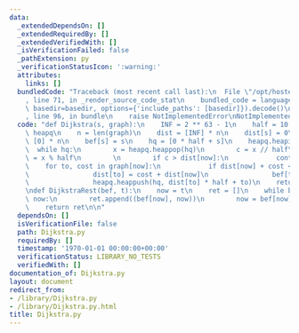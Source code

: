 ```yaml
---
data:
  _extendedDependsOn: []
  _extendedRequiredBy: []
  _extendedVerifiedWith: []
  _isVerificationFailed: false
  _pathExtension: py
  _verificationStatusIcon: ':warning:'
  attributes:
    links: []
  bundledCode: "Traceback (most recent call last):\n  File \"/opt/hostedtoolcache/Python/3.10.8/x64/lib/python3.10/site-packages/onlinejudge_verify/documentation/build.py\"\
    , line 71, in _render_source_code_stat\n    bundled_code = language.bundle(stat.path,\
    \ basedir=basedir, options={'include_paths': [basedir]}).decode()\n  File \"/opt/hostedtoolcache/Python/3.10.8/x64/lib/python3.10/site-packages/onlinejudge_verify/languages/python.py\"\
    , line 96, in bundle\n    raise NotImplementedError\nNotImplementedError\n"
  code: "def Dijkstra(s, graph):\n    INF = 2 ** 63 - 1\n    half = 10 ** 6\n    import\
    \ heapq\n    n = len(graph)\n    dist = [INF] * n\n    dist[s] = 0\n    bef =\
    \ [0] * n\n    bef[s] = s\n    hq = [0 * half + s]\n    heapq.heapify(hq)\n  \
    \  while hq:\n        x = heapq.heappop(hq)\n        c = x // half\n        now\
    \ = x % half\n        \n        if c > dist[now]:\n            continue\n    \
    \    for to, cost in graph[now]:\n            if dist[now] + cost < dist[to]:\n\
    \                dist[to] = cost + dist[now]\n                bef[to] = now\n\
    \                heapq.heappush(hq, dist[to] * half + to)\n    return dist, bef\n\
    \ndef DijkstraRest(bef, t):\n    now = t\n    ret = []\n    while bef[now] !=\
    \ now:\n        ret.append((bef[now], now))\n        now = bef[now]\n    ret.reverse()\n\
    \    return ret\n\n"
  dependsOn: []
  isVerificationFile: false
  path: Dijkstra.py
  requiredBy: []
  timestamp: '1970-01-01 00:00:00+00:00'
  verificationStatus: LIBRARY_NO_TESTS
  verifiedWith: []
documentation_of: Dijkstra.py
layout: document
redirect_from:
- /library/Dijkstra.py
- /library/Dijkstra.py.html
title: Dijkstra.py
---
```

